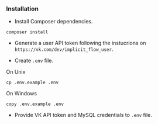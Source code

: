 ### Installation
- Install Composer dependencies.
```
composer install
```

- Generate a user API token following the instucrions on `https://vk.com/dev/implicit_flow_user`.

- Create `.env` file.

On Unix
```
cp .env.example .env
```

On Windows
```
copy .env.example .env
```

- Provide VK API token and MySQL credentials to `.env` file.
